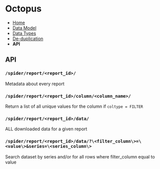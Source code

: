 # Octopus

- [Home](index.md)
- [Data Model](datamodel.md) 
- [Data Types](datatypes.md) 
- [De-duplication](deduplicate.md) 
- **API** 

## API

### `/spider/report/<report_id>/`

Metadata about every report

### `/spider/report/<report_id>/column/<column_name>/`

Return a list of all unique values for the column if `coltype = FILTER`

### `/spider/report/<report_id>/data/`

ALL downloaded data for a given report

### `/spider/report/<report_id>/data/?\<filter_column\>=\<value\>&series=\<series_column\>`

Search dataset by series and/or for all rows where filter_column equal to value
